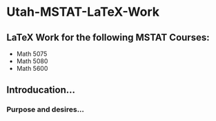 # Utah-MSTAT-LaTeX-Work

## LaTeX Work for the following MSTAT Courses:
* Math 5075
* Math 5080
* Math 5600

## Introducation...

### Purpose and desires...
